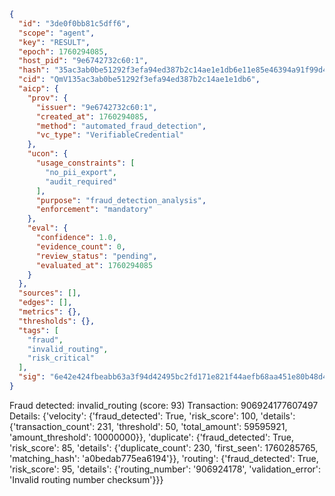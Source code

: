 ```json
{
  "id": "3de0f0bb81c5dff6",
  "scope": "agent",
  "key": "RESULT",
  "epoch": 1760294085,
  "host_pid": "9e6742732c60:1",
  "hash": "35ac3ab0be51292f3efa94ed387b2c14ae1e1db6e11e85e46394a91f99d498f3",
  "cid": "QmV135ac3ab0be51292f3efa94ed387b2c14ae1e1db6",
  "aicp": {
    "prov": {
      "issuer": "9e6742732c60:1",
      "created_at": 1760294085,
      "method": "automated_fraud_detection",
      "vc_type": "VerifiableCredential"
    },
    "ucon": {
      "usage_constraints": [
        "no_pii_export",
        "audit_required"
      ],
      "purpose": "fraud_detection_analysis",
      "enforcement": "mandatory"
    },
    "eval": {
      "confidence": 1.0,
      "evidence_count": 0,
      "review_status": "pending",
      "evaluated_at": 1760294085
    }
  },
  "sources": [],
  "edges": [],
  "metrics": {},
  "thresholds": {},
  "tags": [
    "fraud",
    "invalid_routing",
    "risk_critical"
  ],
  "sig": "6e42e424fbeabb63a3f94d42495bc2fd171e821f44aefb68aa451e80b48d405b"
}
```

Fraud detected: invalid_routing (score: 93)
Transaction: 906924177607497
Details: {'velocity': {'fraud_detected': True, 'risk_score': 100, 'details': {'transaction_count': 231, 'threshold': 50, 'total_amount': 59595921, 'amount_threshold': 10000000}}, 'duplicate': {'fraud_detected': True, 'risk_score': 85, 'details': {'duplicate_count': 230, 'first_seen': 1760285765, 'matching_hash': 'a0bedab775ea6194'}}, 'routing': {'fraud_detected': True, 'risk_score': 95, 'details': {'routing_number': '906924178', 'validation_error': 'Invalid routing number checksum'}}}